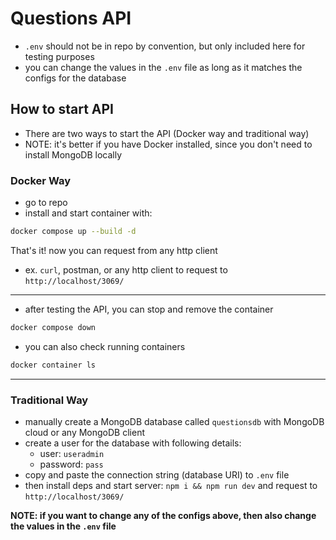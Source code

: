 # Questions API

- `.env` should not be in repo by convention, but only included here for testing purposes
- you can change the values in the `.env` file as long as it matches the configs for the database

## How to start API

- There are two ways to start the API (Docker way and traditional way)
- NOTE: it's better if you have Docker installed, since you don't need to install MongoDB locally

### Docker Way

- go to repo
- install and start container with:

```bash
docker compose up --build -d
```

That's it! now you can request from any http client

- ex. `curl`, postman, or any http client to request to `http://localhost/3069/`

---

- after testing the API, you can stop and remove the container

```bash
docker compose down
```

- you can also check running containers

```bash
docker container ls
```

---

### Traditional Way

- manually create a MongoDB database called `questionsdb` with MongoDB cloud or any MongoDB client
- create a user for the database with following details:
  - user: `useradmin`
  - password: `pass`
- copy and paste the connection string (database URI) to `.env` file
- then install deps and start server: `npm i && npm run dev` and request to `http://localhost/3069/`

**NOTE: if you want to change any of the configs above, then also change the values in the `.env` file**
